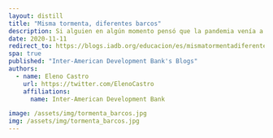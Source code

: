 ```yaml
---
layout: distill
title: "Misma tormenta, diferentes barcos"
description: Si alguien en algún momento pensó que la pandemia venía a afectarnos a todos por igual pronto se hizo evidente que no todos afrontamos esta tormenta estando sobre la misma embarcación.
date: 2020-11-11
redirect_to: https://blogs.iadb.org/educacion/es/mismatormentadiferentesbarcos/
spa: true
published: "Inter-American Development Bank's Blogs"
authors:
  - name: Eleno Castro
    url: https://twitter.com/ElenoCastro
    affiliations:
      name: Inter-American Development Bank

image: /assets/img/tormenta_barcos.jpg
img: /assets/img/tormenta_barcos.jpg
---
```

